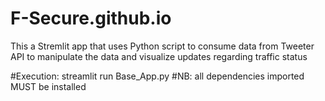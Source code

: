 # F-Secure.github.io
This a Stremlit app that uses Python script to consume data from Tweeter API
to manipulate the data and visualize updates regarding traffic status

#Execution: streamlit run Base_App.py
#NB: all dependencies imported MUST be installed
